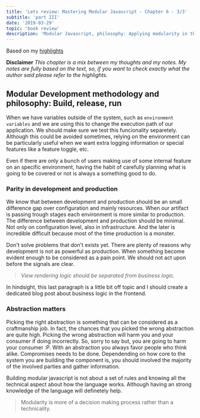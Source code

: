 ```yaml
---
title: 'Lets review: Mastering Modular Javascript - Chapter 6 - 3/3'
subtitle: 'part III'
date: '2019-03-29'
topic: 'book review'
description: 'Modular Javascript, philosophy: Applying modularity in the build process and outside of your core systems'
---
```


Based on my [highlights](https://github.com/neomaxzero/m-quickreview/blob/master/mastering-modular-js/chapter-06.md)

**Disclaimer**
_This chapter is a mix between my thoughts and my notes.
My notes are fully based on the text, so, if you want to check exactly what the author said please refer to the highlights._

## Modular Development methodology and philosophy: Build, release, run

When we have variables outside of the system, such as `environment variables` and we are using this to change the execution path of our application. We should make sure we test this funcionality separetely. Although this could be avoided sometimes, relying on the environment can be particularly useful when we want extra logging information or special features like a feature toggle, etc.

Even if there are only a bunch of users making use of some internal feature on an specific environment, having the habit of carefully planning what is going to be covered or not is always a something good to do.

### Parity in development and production

We know that between development and production should be an small difference gap over configuration and mainly resources. When our artifact is passing trough stages each environment is more similar to production. The difference between development and production should be minimal. Not only on configuration level, also in infrastructure. And the later is incredible difficult because most of the time production is a monster.

Don't solve problems that don't exists yet. There are plenty of reasons why development is not as powerful as production. When something become evident enough to be considered as a pain point. We should not act upon before the signals are clear.

> _View rendering logic should be separated from business logic._

In hindsight, this last paragraph is a little bit off topic and I should create a dedicated blog post about business logic in the frontend.

### Abstraction matters

Picking the right abstraction is something that can be considered as a craftmanship job. In fact, the chances that you picked the wrong abstraction are quite high. Picking the wrong abstraction will harm you and your consumer if doing incorrectly. So, sorry to say but, you are going to harm your consumer :P. With an abstraction you always favor people who think alike. Compromises needs to be done. Dependending on how core to the system you are building the component is, you should involved the majority of the involved parties and gather information.

Building modular javascript is not about a set of rules and knowing all the technical aspect about how the language works. Although having an strong knowledge of the language will definetely help.

> Modularity is more of a decision making process rather than a technicality.
